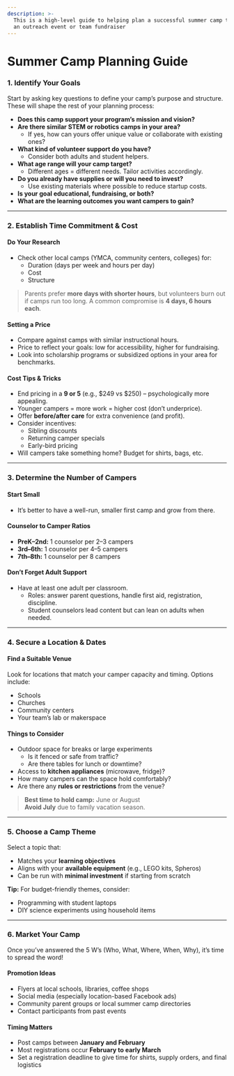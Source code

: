 ```yaml
---
description: >-
  This is a high-level guide to helping plan a successful summer camp to use as
  an outreach event or team fundraiser
---
```


# Summer Camp Planning Guide

### **1. Identify Your Goals**

Start by asking key questions to define your camp’s purpose and structure. These will shape the rest of your planning process:

* **Does this camp support your program’s mission and vision?**
* **Are there similar STEM or robotics camps in your area?**
  * If yes, how can yours offer unique value or collaborate with existing ones?
* **What kind of volunteer support do you have?**
  * Consider both adults and student helpers.
* **What age range will your camp target?**
  * Different ages = different needs. Tailor activities accordingly.
* **Do you already have supplies or will you need to invest?**
  * Use existing materials where possible to reduce startup costs.
* **Is your goal educational, fundraising, or both?**
* **What are the learning outcomes you want campers to gain?**

***

### **2. Establish Time Commitment & Cost**

#### **Do Your Research**

* Check other local camps (YMCA, community centers, colleges) for:
  * Duration (days per week and hours per day)
  * Cost
  * Structure

> Parents prefer **more days with shorter hours**, but volunteers burn out if camps run too long. A common compromise is **4 days, 6 hours each**.

#### **Setting a Price**

* Compare against camps with similar instructional hours.
* Price to reflect your goals: low for accessibility, higher for fundraising.
* Look into scholarship programs or subsidized options in your area for benchmarks.

#### **Cost Tips & Tricks**

* End pricing in a **9 or 5** (e.g., $249 vs $250) – psychologically more appealing.
* Younger campers = more work = higher cost (don’t underprice).
* Offer **before/after care** for extra convenience (and profit).
* Consider incentives:
  * Sibling discounts
  * Returning camper specials
  * Early-bird pricing
* Will campers take something home? Budget for shirts, bags, etc.

***

### **3. Determine the Number of Campers**

#### **Start Small**

* It’s better to have a well-run, smaller first camp and grow from there.

#### **Counselor to Camper Ratios**

* **PreK–2nd:** 1 counselor per 2–3 campers
* **3rd–6th:** 1 counselor per 4–5 campers
* **7th–8th:** 1 counselor per 8 campers

#### **Don’t Forget Adult Support**

* Have at least one adult per classroom.
  * Roles: answer parent questions, handle first aid, registration, discipline.
  * Student counselors lead content but can lean on adults when needed.

***

### **4. Secure a Location & Dates**

#### **Find a Suitable Venue**

Look for locations that match your camper capacity and timing. Options include:

* Schools
* Churches
* Community centers
* Your team’s lab or makerspace

#### **Things to Consider**

* Outdoor space for breaks or large experiments
  * Is it fenced or safe from traffic?
  * Are there tables for lunch or downtime?
* Access to **kitchen appliances** (microwave, fridge)?
* How many campers can the space hold comfortably?
* Are there any **rules or restrictions** from the venue?

> **Best time to hold camp:** June or August\
> **Avoid July** due to family vacation season.

***

### **5. Choose a Camp Theme**

Select a topic that:

* Matches your **learning objectives**
* Aligns with your **available equipment** (e.g., LEGO kits, Spheros)
* Can be run with **minimal investment** if starting from scratch

**Tip:** For budget-friendly themes, consider:

* Programming with student laptops
* DIY science experiments using household items

***

### **6. Market Your Camp**

Once you’ve answered the 5 W’s (Who, What, Where, When, Why), it’s time to spread the word!

#### **Promotion Ideas**

* Flyers at local schools, libraries, coffee shops
* Social media (especially location-based Facebook ads)
* Community parent groups or local summer camp directories
* Contact participants from past events

#### **Timing Matters**

* Post camps between **January and February**
* Most registrations occur **February to early March**
* Set a registration deadline to give time for shirts, supply orders, and final logistics

